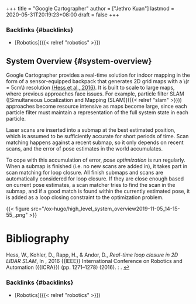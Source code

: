 +++
title = "Google Cartographer"
author = ["Jethro Kuan"]
lastmod = 2020-05-31T20:19:23+08:00
draft = false
+++

### Backlinks {#backlinks}

- [Robotics]({{< relref "robotics" >}})

## System Overview {#system-overview}

Google Cartographer provides a real-time solution for indoor mapping
in the form of a sensor-equipped backpack that generates 2D grid maps
with a \\(r = 5cm\\) resolution <a id="2f17dae383ca00706c908bf72f9b4e21" href="#googlecartographer">(Hess et al., 2016)</a>. It is built to
scale to large maps, where previous approaches face issues. For
example, particle filter SLAM ([Simultaneous Localization and Mapping
(SLAM)]({{< relref "slam" >}})) approaches become resource intensive as maps become large,
since each particle filter must maintain a representation of the full
system state in each particle.

Laser scans are inserted into a submap at the best estimated position,
which is assumed to be sufficiently accurate for short periods of
time. Scan matching happens against a recent submap, so it only
depends on recent scans, and the error of pose estimates in the world
accumulates.

To cope with this accumulation of error, _pose optimization_ is run
regularly. When a submap is finished (i.e. no new scans are added in),
it takes part in scan matching for loop closure. All finish submaps
and scans are automatically considered for loop closure. If they are
close enough based on current pose estimates, a scan matcher tries to
find the scan in the submap, and if a good match is found within the
currently estimated pose, it is added as a loop closing constraint to
the optimization problem.

{{< figure src="/ox-hugo/high_level_system_overview2019-11-05_14-15-55_.png" >}}

# Bibliography

<a id="googlecartographer" target="_blank">Hess, W., Kohler, D., Rapp, H., & Andor, D., _Real-time loop closure in 2D LIDAR SLAM_, In , 2016 {{IEEE}} International Conference on Robotics and Automation ({{ICRA}}) (pp. 1271–1278) (2016). : .</a> [↩](#2f17dae383ca00706c908bf72f9b4e21)

### Backlinks {#backlinks}

- [Robotics]({{< relref "robotics" >}})
